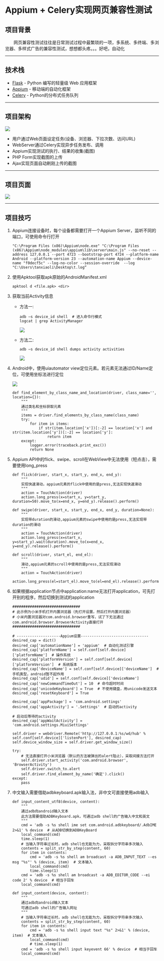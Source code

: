 # Appium + Celery实现网页兼容性测试

## 项目背景

&emsp;&emsp;网页兼容性测试往往是日常测试过程中最繁琐的一项，多系统、多终端、多浏览器、多样式广告的兼容性测试，想想都头疼。。。好吧，自动化

---
## 技术栈

- [Flask](http://flask.pocoo.org/) - Python 编写的轻量级 Web 应用框架
- [Appium](http://appium.io/slate/en/master/?python#about-appium) - 移动端的自动化框架
- [Celery](http://docs.jinkan.org/docs/celery/) - Python的分布式任务队列

---
## 项目架构

![](website/static/framework.png)

- 用户通过Web页面设定任务(设备、浏览器、下拉次数、访问URL)
- WebServer通过Celery实现异步任务发布、调用
- Appium实现测试的执行、结果的收集(截图)
- PHP Form实现截图的上传
- Ajax实现页面自动刷刚上传的截图

---
## 项目页面

![](website/static/homepage.png)

---
## 项目技巧

1.  Appium连接设备时，每个设备都需要打开一个Appium Server，监听不同的端口，可使用命令行打开
    ```
    "C:\Program Files (x86)\Appium\node.exe" "C:\Program Files (x86)\Appium\node_modules\appium\lib\server\main.js" --no-reset --address 127.0.0.1 --port 4723 --bootstrap-port 4724 --platform-name Android --platform-version 23 --automation-name Appium --device-name "f0decf5c" --log-no-color --session-override  --log "C:\Users\tanxiaoli\Desktop\t.log“
    ```

2.  使用Apktool获取apk原始的AndroidManifest.xml
    ```
    apktool d <file.apk> <dir>
    ```

3.  获取当前Activity信息

    * 方法一:
        ```
        adb –s device_id shell  # 进入命令行模式
        logcat | grep ActivityManager
        ```

        ![](website/static/activity_1.png)

    * 方法二:
        ```
        adb –s device_id shell dumps activity activities
        ```

        ![](website/static/activity_2.png)

4.  Android中，使用uiautomator view定位元素。若元素无法通过ID/Name定位，可使用坐标法进行定位

    ![](website/static/uiautomator.png)

    ```
    def find_element_by_class_name_and_location(driver, class_name='', location={}):
        """
        通过类名和坐标获取元素
        """
        items = driver.find_elements_by_class_name(class_name)
        try:
            for item in items:
                if str(item.location['x'])[:-2] == location['x'] and str(item.location['y'])[:-2] == location['y']:
                    return item
        except:
            logger.error(traceback.print_exc())
            return None
    ```

5.  Appium API中的flick、swipe、scroll在WebView中无法使用（短点击），需要使用long_press
    ```
    def flick(driver, start_x, start_y, end_x, end_y):
        """
        实现快速滑动，appium元素的flick中使用的是press,无法实现快速滑动
        """
        action = TouchAction(driver)
        action.long_press(x=start_x, y=start_y, duration=50).move_to(x=end_x, y=end_y).release().perform()

    def swipe(driver, start_x, start_y, end_x, end_y, duration=None):
        """
        实现带duration的滑动,appium元素的swipe中使用的是press,无法实现带duration的滑动
        """
        action = TouchAction(driver)
        action.long_press(x=start_x, y=start_y).wait(duration).move_to(x=end_x, y=end_y).release().perform()

    def scroll(driver, start_el, end_el):
        """
        滑动,appium元素的scroll中使用的是press,无法实现滑动
        """
        action = TouchAction(driver)
        action.long_press(el=start_el).move_to(el=end_el).release().perform()
    ```

6.  如果根据application节点中application:name无法打开application，可先打开别的程序，然后切换到测试的application
    ```
    ###############################
    # 此示例为小米手机打开内置浏览器（先打开设置，然后打开内置浏览器）
    # 小米内置浏览器对com.android.browser重写，试了下无法通过com.android.browser.BrowserActivity直接打开
    ###############################

    # --------------------Appium设置-------------------------------
    desired_cap = dict()
    desired_cap['automationName'] = 'appium'  # 自动化测试引擎
    desired_cap['platformName'] = self.conf[self.device]['platformName']  # 操作系统
    desired_cap['platformVersion'] = self.conf[self.device]['platformVersion']  # 系统版本
    desired_cap['deviceName'] = self.conf[self.device]['deviceName']  # 手机类型，android暂不起作用
    desired_cap['udid'] = self.conf[self.device]['deviceName']
    desired_cap['newCommandTimeOut'] = 10  # 命令超时时间
    desired_cap['unicodeKeyboard'] = True  # 不使用键盘，用unicode发送文本
    desired_cap['resetKeyboard'] = True

    desired_cap['appPackage'] = 'com.android.settings'
    desired_cap['appActivity'] = '.Settings'  # 启动的activity

    # 启动后等待的activity
    desired_cap['appWaitActivity'] = 'com.android.settings.MiuiSettings'

    self.driver = webdriver.Remote('http://127.0.0.1:%s/wd/hub' % self.conf[self.device]['listenPort'], desired_cap)
    self.device_window_size = self.driver.get_window_size()

    try:
        # 无法直接打开小米浏览器（默认的方法被弹出的alert阻止），采取间接方法打开
        self.driver.start_activity('com.android.browser', 'BrowserActivity')
        self.driver.switch_to.alert
        self.driver.find_element_by_name('确定').click()
    except:
        pass
    ```

7.  中文输入需要借助adbkeyboard.apk输入法，非中文可直接使用adb输入
    ```
    def input_content_utf8(device, content):
        """
        通过adb向android输入文本
        此方法需要借助ADBKeyboard.apk，可通过adb shell的广告输入中文和英文
        """
        cmd = 'adb -s %s shell ime set com.android.adbkeyboard/.AdbIME 2>&1' % device  # 从ADB切换到ADBKeyBoard
        local_command(cmd)
        time.sleep(1)
        # 当输入字符串过长时，adb shell也无能为力，采取拆分字符串多次输入
        contents = split_str_by_step(content, 60)
        for item in contents:
            cmd = 'adb -s %s shell am broadcast -a ADB_INPUT_TEXT --es msg "%s"' % (device, item)  # 文本输入
            local_command(cmd)
            time.sleep(1)
        cmd = 'adb -s %s shell am broadcast -a ADB_EDITOR_CODE --ei code 2' % device  # 相当于回车
        local_command(cmd)

    def input_content(device, content):
        """
        通过adb向android输入文本
        可通过adb shell的广告输入网址
        """
        # 当输入字符串过长时，adb shell也无能为力，采取拆分字符串多次输入
        contents = split_str_by_step(content, 60)
        for item in contents:
            cmd = 'adb -s %s shell input text "%s" 2>&1' % (device, item)  # 文本输入
            local_command(cmd)
            # time.sleep(1)
        cmd = 'adb -s %s shell input keyevent 66' % device  # 相当于回车
        local_command(cmd)
    ```






